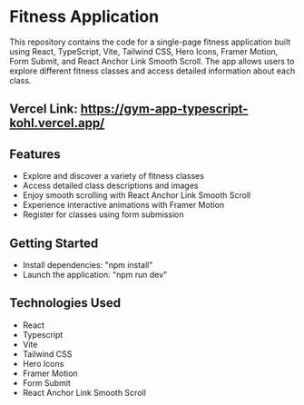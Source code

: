 # Fitness Application

This repository contains the code for a single-page fitness application built using React, TypeScript, Vite, Tailwind CSS, Hero Icons, Framer Motion, Form Submit, and React Anchor Link Smooth Scroll. The app allows users to explore different fitness classes and access detailed information about each class.

## Vercel Link: https://gym-app-typescript-kohl.vercel.app/

## Features

- Explore and discover a variety of fitness classes
- Access detailed class descriptions and images
- Enjoy smooth scrolling with React Anchor Link Smooth Scroll
- Experience interactive animations with Framer Motion
- Register for classes using form submission

## Getting Started
- Install dependencies: "npm install"
- Launch the application: "npm run dev"

## Technologies Used

- React
- Typescript
- Vite
- Tailwind CSS
- Hero Icons
- Framer Motion
- Form Submit
- React Anchor Link Smooth Scroll
